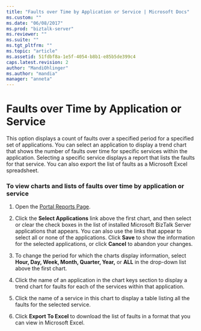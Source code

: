 ```yaml
---
title: "Faults over Time by Application or Service | Microsoft Docs"
ms.custom: ""
ms.date: "06/08/2017"
ms.prod: "biztalk-server"
ms.reviewer: ""
ms.suite: ""
ms.tgt_pltfrm: ""
ms.topic: "article"
ms.assetid: 51fdbf8a-1e5f-4054-b8b1-e85b5de399c4
caps.latest.revision: 2
author: "MandiOhlinger"
ms.author: "mandia"
manager: "anneta"
---
```

# Faults over Time by Application or Service
This option displays a count of faults over a specified period for a specified set of applications. You can select an application to display a trend chart that shows the number of faults over time for specific services within the application. Selecting a specific service displays a report that lists the faults for that service. You can also export the list of faults as a Microsoft Excel spreadsheet.  
  
### To view charts and lists of faults over time by application or service  
  
1.  Open the [Portal Reports Page](../esb-toolkit/portal-reports-page.md).  
  
2.  Click the **Select Applications** link above the first chart, and then select or clear the check boxes in the list of installed Microsoft BizTalk Server applications that appears. You can also use the links that appear to select all or none of the applications. Click **Save** to show the information for the selected applications, or click **Cancel** to abandon your changes.  
  
3.  To change the period for which the charts display information, select **Hour, Day, Week, Month, Quarter, Year,** or **ALL** in the drop-down list above the first chart.  
  
4.  Click the name of an application in the chart keys section to display a trend chart for faults for each of the services within that application.  
  
5.  Click the name of a service in this chart to display a table listing all the faults for the selected service.  
  
6.  Click **Export To Excel** to download the list of faults in a format that you can view in Microsoft Excel.
